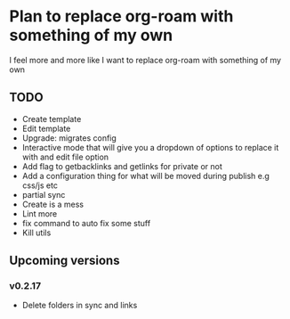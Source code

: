 # Plan to replace org-roam with something of my own
I feel more and more like I want to replace org-roam with something of my own

## TODO
- Create template
- Edit template
- Upgrade: migrates config
- Interactive mode that will give you a dropdown of options to replace it with and edit file option
- Add flag to getbacklinks and getlinks for private or not
- Add a configuration thing for what will be moved during publish e.g css/js etc
- partial sync
- Create is a mess
- Lint more
- fix command to auto fix some stuff
- Kill utils

## Upcoming versions
### v0.2.17
- Delete folders in sync and links












